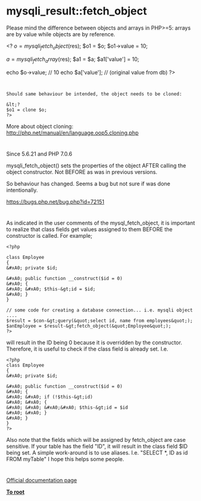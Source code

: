 # mysqli_result::fetch_object





Please mind the difference between objects and arrays in PHP&gt;=5: arrays are by value while objects are by reference.

&lt;?
$o = mysqli_fetch_object($res);
$o1 = $o;
$o1-&gt;value = 10;

$a = mysqli_fetch_array($res);
$a1 = $a;
$a1[&apos;value&apos;] = 10;

echo $o-&gt;value; // 10
echo $a[&apos;value&apos;]; // (original value from db)
?>
```


Should same behaviour be intended, the object needs to be cloned:

&lt;?
$o1 = clone $o;
?>
```


More about object cloning:
http://php.net/manual/en/language.oop5.cloning.php

  

#



Since 5.6.21 and PHP 7.0.6

mysqli_fetch_object() sets the properties of the object AFTER calling the object constructor. Not BEFORE as was in previous versions.

So behaviour has changed. Seems a bug but not sure if was done intentionally.

https://bugs.php.net/bug.php?id=72151

  

#



As indicated in the user comments of the mysql_fetch_object, it is important to realize that class fields get values assigned to them BEFORE the constructor is called.
For example;


```
<?php

class Employee
{
&#xA0; private $id;

&#xA0; public function __construct($id = 0)
&#xA0; {
&#xA0; &#xA0; $this-&gt;id = $id;
&#xA0; }
}

// some code for creating a database connection... i.e. mysqli object
....
$result = $con-&gt;query(&quot;select id, name from employees&quot;);
$anEmployee = $result-&gt;fetch_object(&quot;Employee&quot;);
?>
```

will result in the ID being 0 because it is overridden by the constructor. Therefore, it is useful to check if the class field is already set.
I.e.


```
<?php
class Employee
{
&#xA0; private $id;

&#xA0; public function __construct($id = 0)
&#xA0; {
&#xA0; &#xA0; if (!$this-&gt;id)
&#xA0; &#xA0; {
&#xA0; &#xA0; &#xA0;&#xA0; $this-&gt;id = $id 
&#xA0; &#xA0; }
&#xA0; }
}
?>
```

Also note that the fields which will be assigned by fetch_object are case sensitive. If your table has the field &quot;ID&quot;, it will result in the class field $ID being set. A simple work-around is to use aliases. I.e. &quot;SELECT *, ID as id FROM myTable&quot;
I hope this helps some people.

  

#

[Official documentation page](https://www.php.net/manual/en/mysqli-result.fetch-object.php)

**[To root](/README.md)**